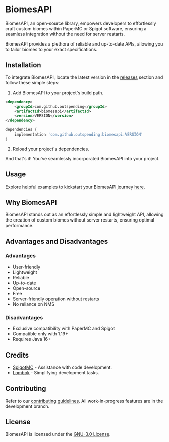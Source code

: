 # BiomesAPI
BiomesAPI, an open-source library, empowers developers to effortlessly craft custom biomes within PaperMC or Spigot software, ensuring a seamless integration without the need for server restarts.

BiomesAPI provides a plethora of reliable and up-to-date APIs, allowing you to tailor biomes to your exact specifications.

## Installation
To integrate BiomesAPI, locate the latest version in the [releases](https://github.com/Outspending/BiomesAPI/releases) section and follow these simple steps:
1. Add BiomesAPI to your project's build path.

```xml
<dependency>
    <groupId>com.github.outspending</groupId>
    <artifactId>biomesapi</artifactId>
    <version>VERSION</version>
</dependency>
```

```groovy
dependencies {
    implementation 'com.github.outspending:biomesapi:VERSION'
}
```

2. Reload your project's dependencies.

And that's it! You've seamlessly incorporated BiomesAPI into your project.

## Usage
Explore helpful examples to kickstart your BiomesAPI journey [here](https://github.com/Outspending/BiomesAPI/wiki).

## Why BiomesAPI
BiomesAPI stands out as an effortlessly simple and lightweight API, allowing the creation of custom biomes without server restarts, ensuring optimal performance.

## Advantages and Disadvantages
### Advantages
- User-friendly
- Lightweight
- Reliable
- Up-to-date
- Open-source
- Free
- Server-friendly operation without restarts
- No reliance on NMS

### Disadvantages
- Exclusive compatibility with PaperMC and Spigot
- Compatible only with 1.19+
- Requires Java 16+

## Credits
- [SpigotMC](https://www.spigotmc.org/) - Assistance with code development.
- [Lombok](https://projectlombok.org/) - Simplifying development tasks.

## Contributing
Refer to our [contributing guidelines](CONTRIBUTING.md). All work-in-progress features are in the development branch.

## License
BiomesAPI is licensed under the [GNU-3.0 License](LICENSE).